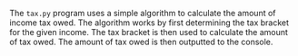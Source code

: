 The `tax.py` program uses a simple algorithm to calculate the amount of income tax owed. The algorithm works by first determining the tax bracket for the given income. The tax bracket is then used to calculate the amount of tax owed. The amount of tax owed is then outputted to the console.
